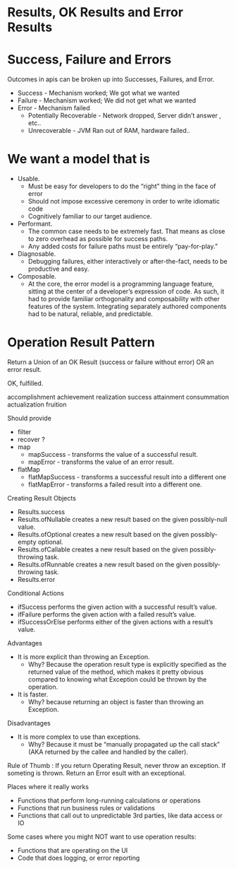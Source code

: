 # Results, OK Results and Error Results

# Success, Failure and Errors

Outcomes in apis can be broken up into Successes, Failures, and Error.

* Success - Mechanism worked; We got what we wanted
* Failure -  Mechanism worked; We did not get what we wanted
* Error - Mechanism failed
  * Potentially Recoverable - Network dropped, Server didn’t answer , etc..
  * Unrecoverable - JVM Ran out of RAM, hardware failed..

# We want a model that is

* Usable.
  * Must be easy for developers to do the “right” thing in the face of error
  * Should not impose excessive ceremony in order to write idiomatic code
  * Cognitively familiar to our target audience.
* Performant.
  * The common case needs to be extremely fast. That means as close to zero overhead as possible for success paths.
  * Any added costs for failure paths must be entirely “pay-for-play.”
* Diagnosable.
  * Debugging failures, either interactively or after-the-fact, needs to be productive and easy.
* Composable.
  * At the core, the error model is a programming language feature, sitting at the center of a developer’s expression of code. As such, it had to provide familiar orthogonality and composability with other features of the system. Integrating separately authored components had to be natural, reliable, and predictable.

# Operation Result Pattern

Return a Union of an OK Result (success or failure without error) OR an error result.

OK, fulfilled.

accomplishment
achievement
realization
success
attainment
consummation
actualization
fruition

Should provide 

* filter
* recover ?
* map
  * mapSuccess - transforms the value of a successful result.
  * mapError  -  transforms the value of an error result.
* flatMap
  * flatMapSuccess -  transforms a successful result into a different one
  * flatMapError - transforms a failed result into a different one.



Creating Result Objects

* Results.success
* Results.ofNullable creates a new result based on the given possibly-null value.
* Results.ofOptional creates a new result based on the given possibly-empty optional.
* Results.ofCallable creates a new result based on the given possibly-throwing task.
* Results.ofRunnable creates a new result based on the given possibly-throwing task.
* Results.error

Conditional Actions

* ifSuccess performs the given action with a successful result’s value.
* ifFailure performs the given action with a failed result’s value.
* ifSuccessOrElse performs either of the given actions with a result’s value.

Advantages

* It is more explicit than throwing an Exception.
  * Why? Because the operation result type is explicitly specified as the returned value of the method, which makes it pretty obvious compared to knowing what Exception could be thrown by the operation.
* It is faster.
  * Why? because returning an object is faster than throwing an Exception.

Disadvantages

* It is more complex to use than exceptions.
  * Why? Because it must be “manually propagated up the call stack” (AKA returned by the callee and handled by the caller).

Rule of Thumb : If you return Operating Result, never throw an exception. If someting is thrown. Return an Error esult with an exceptional.

Places where it really works

* Functions that perform long-running calculations or operations
* Functions that run business rules or validations
* Functions that call out to unpredictable 3rd parties, like data access or IO

Some cases where you might NOT want to use operation results:

* Functions that are operating on the UI
* Code that does logging, or error reporting